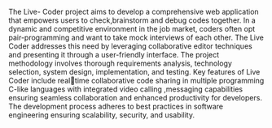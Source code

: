 The Live- Coder project aims to develop a comprehensive web application that empowers
users to check,brainstorm and debug codes together. In a dynamic and competitive environment in the job market, coders often opt pair-programming and want to take mock
interviews of each other. The Live Coder addresses this need by leveraging collaborative
editor techniques and presenting it through a user-friendly interface.
The project methodology involves thorough requirements analysis, technology selection,
system design, implementation, and testing. Key features of Live Coder include realtime collaborative code sharing in multiple programming C-like languages with integrated
video calling ,messaging capabilities ensuring seamless collaboration and enhanced productivity for developers. The development process adheres to best practices in software
engineering ensuring scalability, security, and usability.

